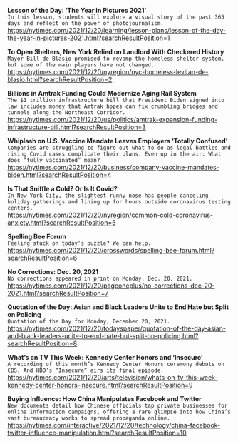 **Lesson of the Day: ‘The Year in Pictures 2021’**\
`In this lesson, students will explore a visual story of the past 365 days and reflect on the power of photojournalism.`\
https://nytimes.com/2021/12/20/learning/lesson-plans/lesson-of-the-day-the-year-in-pictures-2021.html?searchResultPosition=1

**To Open Shelters, New York Relied on Landlord With Checkered History**\
`Mayor Bill de Blasio promised to revamp the homeless shelter system, but some of the main players have not changed.`\
https://nytimes.com/2021/12/20/nyregion/nyc-homeless-levitan-de-blasio.html?searchResultPosition=2

**Billions in Amtrak Funding Could Modernize Aging Rail System**\
`The $1 trillion infrastructure bill that President Biden signed into law includes money that Amtrak hopes can fix crumbling bridges and tunnels along the Northeast Corridor.`\
https://nytimes.com/2021/12/20/us/politics/amtrak-expansion-funding-infrastructure-bill.html?searchResultPosition=3

**Whiplash on U.S. Vaccine Mandate Leaves Employers ‘Totally Confused’**\
`Companies are struggling to figure out what to do as legal battles and rising Covid cases complicate their plans. Even up in the air: What does “fully vaccinated” mean?`\
https://nytimes.com/2021/12/20/business/company-vaccine-mandates-biden.html?searchResultPosition=4

**Is That Sniffle a Cold? Or Is It Covid?**\
`In New York City, the slightest runny nose has people canceling holiday gatherings and lining up for hours outside coronavirus testing centers.`\
https://nytimes.com/2021/12/20/nyregion/common-cold-coronavirus-anxiety.html?searchResultPosition=5

**Spelling Bee Forum**\
`Feeling stuck on today’s puzzle? We can help.`\
https://nytimes.com/2021/12/20/crosswords/spelling-bee-forum.html?searchResultPosition=6

**No Corrections: Dec. 20, 2021**\
`No corrections appeared in print on Monday, Dec. 20, 2021.`\
https://nytimes.com/2021/12/20/pageoneplus/no-corrections-dec-20-2021.html?searchResultPosition=7

**Quotation of the Day: Asian and Black Leaders Unite to End Hate but Split on Policing**\
`Quotation of the Day for Monday, December 20, 2021.`\
https://nytimes.com/2021/12/20/todayspaper/quotation-of-the-day-asian-and-black-leaders-unite-to-end-hate-but-split-on-policing.html?searchResultPosition=8

**What’s on TV This Week: Kennedy Center Honors and ‘Insecure’**\
`A recording of this month’s Kennedy Center Honors ceremony debuts on CBS. And HBO’s “Insecure” airs its final episode.`\
https://nytimes.com/2021/12/20/arts/television/whats-on-tv-this-week-kennedy-center-honors-insecure.html?searchResultPosition=9

**Buying Influence: How China Manipulates Facebook and Twitter**\
`New documents detail how Chinese officials tap private businesses for online information campaigns, offering a rare glimpse into how China’s vast bureaucracy works to spread propaganda online.`\
https://nytimes.com/interactive/2021/12/20/technology/china-facebook-twitter-influence-manipulation.html?searchResultPosition=10

